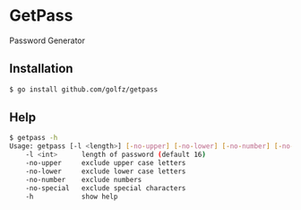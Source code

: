 # GetPass
Password Generator

## Installation
```bash
$ go install github.com/golfz/getpass
```

## Help
```bash
$ getpass -h
Usage: getpass [-l <length>] [-no-upper] [-no-lower] [-no-number] [-no-special] [-h]
    -l <int>      length of password (default 16)
    -no-upper     exclude upper case letters
    -no-lower     exclude lower case letters
    -no-number    exclude numbers
    -no-special   exclude special characters
    -h            show help
```

